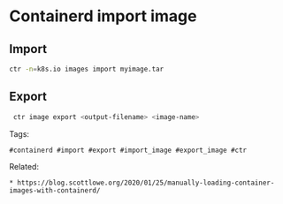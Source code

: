 # Containerd import image

## Import

```bash
ctr -n=k8s.io images import myimage.tar 
```

## Export

```bash
 ctr image export <output-filename> <image-name> 
```

Tags:
```
#containerd #import #export #import_image #export_image #ctr
```

Related:
```
* https://blog.scottlowe.org/2020/01/25/manually-loading-container-images-with-containerd/
```
